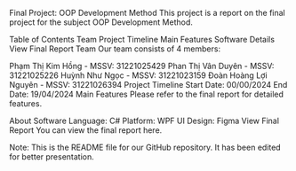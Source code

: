 Final Project: OOP Development Method
This project is a report on the final project for the subject OOP Development Method.

Table of Contents
Team
Project Timeline
Main Features
Software Details
View Final Report
<a name="team"></a>Team
Our team consists of 4 members:

Phạm Thị Kim Hồng - MSSV: 31221025429
Phan Thị Vân Duyên - MSSV: 31221025226
Huỳnh Như Ngọc - MSSV: 31221023159
Đoàn Hoàng Lợi Nguyên - MSSV: 31221026394
<a name="timeline"></a>Project Timeline
Start Date: 00/00/2024
End Date: 19/04/2024
<a name="features"></a>Main Features
Please refer to the final report for detailed features.

<a name="software"></a>About Software
Language: C#
Platform: WPF
UI Design: Figma
<a name="report"></a>View Final Report
You can view the final report here.

Note: This is the README file for our GitHub repository. It has been edited for better presentation.
